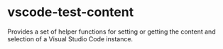 # vscode-test-content
Provides a set of helper functions for setting or getting the content and selection of a Visual Studio Code instance.
